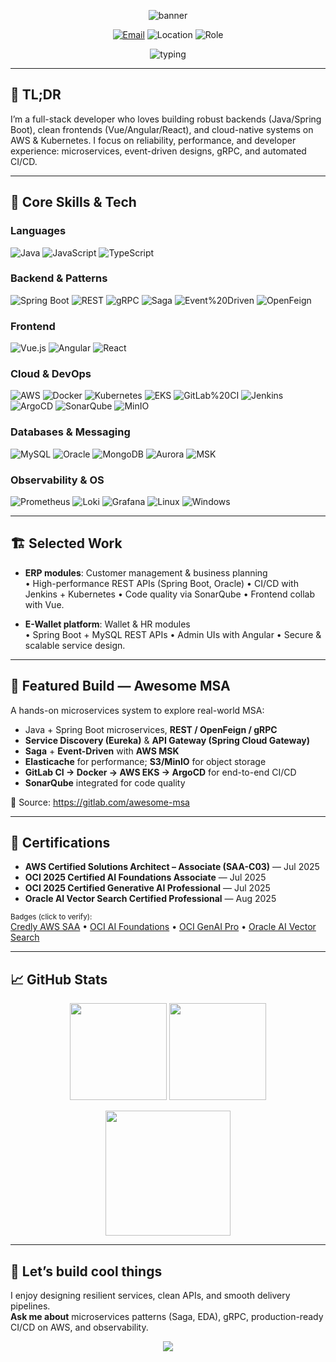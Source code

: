 <!-- Hero -->
<p align="center">
  <img src="https://capsule-render.vercel.app/api?type=waving&height=200&text=Phan%20Van%20Thien&fontAlign=50&fontAlignY=40&color=0:8EC5FC,100:E0C3FC" alt="banner"/>
</p>

<p align="center">
  <a href="mailto:pvtcwd@gmail.com"><img alt="Email" src="https://img.shields.io/badge/Email-pvtcwd%40gmail.com-blue?logo=gmail" /></a>
  <img alt="Location" src="https://img.shields.io/badge/Hanoi%2C%20Viet%20Nam-%F0%9F%8C%8D-brightgreen" />
  <img alt="Role" src="https://img.shields.io/badge/Fullstack-Software%20Engineer-orange" />
</p>

<p align="center">
  <img src="https://readme-typing-svg.demolab.com?font=Fira+Code&pause=900&width=650&lines=Java+%7C+Spring+Boot+%7C+Microservices;Vue+%2F+Angular+%2F+React+Frontend;AWS+%7C+Kubernetes+%7C+DevOps+%7C+CI%2FCD;Event+Driven+%7C+gRPC+%7C+Saga+Pattern;Observability+with+Prometheus%2FLoki%2FGrafana" alt="typing">
</p>

---

## 🚀 TL;DR
I’m a full-stack developer who loves building robust backends (Java/Spring Boot), clean frontends (Vue/Angular/React), and cloud-native systems on AWS & Kubernetes. I focus on reliability, performance, and developer experience: microservices, event-driven designs, gRPC, and automated CI/CD.

---

## 🧠 Core Skills & Tech

### Languages
![Java](https://img.shields.io/badge/Java-%23ED8B00.svg?logo=openjdk&logoColor=white)
![JavaScript](https://img.shields.io/badge/JavaScript-%23323330.svg?logo=javascript)
![TypeScript](https://img.shields.io/badge/TypeScript-%23007ACC.svg?logo=typescript)

### Backend & Patterns
![Spring Boot](https://img.shields.io/badge/Spring%20Boot-%236DB33F.svg?logo=springboot&logoColor=white)
![REST](https://img.shields.io/badge/REST-API-informational)
![gRPC](https://img.shields.io/badge/gRPC-%2344A833.svg?logo=google-cloud&logoColor=white)
![Saga](https://img.shields.io/badge/Saga-Pattern-critical)
![Event%20Driven](https://img.shields.io/badge/Event--Driven-Architecture-blueviolet)
![OpenFeign](https://img.shields.io/badge/OpenFeign-%2300ADD8.svg)

### Frontend
![Vue.js](https://img.shields.io/badge/Vue.js-%2335495e.svg?logo=vuedotjs)
![Angular](https://img.shields.io/badge/Angular-%23DD0031.svg?logo=angular&logoColor=white)
![React](https://img.shields.io/badge/React-%2320232a.svg?logo=react)

### Cloud & DevOps
![AWS](https://img.shields.io/badge/AWS-%23232F3E.svg?logo=amazon-aws)
![Docker](https://img.shields.io/badge/Docker-%232496ED.svg?logo=docker&logoColor=white)
![Kubernetes](https://img.shields.io/badge/Kubernetes-%23326ce5.svg?logo=kubernetes&logoColor=white)
![EKS](https://img.shields.io/badge/AWS-EKS-orange)
![GitLab%20CI](https://img.shields.io/badge/GitLab%20CI-CD-orange?logo=gitlab)
![Jenkins](https://img.shields.io/badge/Jenkins-%23D24939.svg?logo=jenkins&logoColor=white)
![ArgoCD](https://img.shields.io/badge/ArgoCD-%23EF7B4D.svg?logo=argo&logoColor=white)
![SonarQube](https://img.shields.io/badge/SonarQube-%2300b4ee.svg?logo=sonarqube&logoColor=white)
![MinIO](https://img.shields.io/badge/MinIO-%23C72E49.svg?logo=minio&logoColor=white)

### Databases & Messaging
![MySQL](https://img.shields.io/badge/MySQL-%234479A1.svg?logo=mysql&logoColor=white)
![Oracle](https://img.shields.io/badge/Oracle-DB-red)
![MongoDB](https://img.shields.io/badge/MongoDB-%2347A248.svg?logo=mongodb&logoColor=white)
![Aurora](https://img.shields.io/badge/AWS-Aurora-232F3E?logo=amazon-aws&logoColor=white)
![MSK](https://img.shields.io/badge/AWS%20MSK-Kafka-231F20?logo=apachekafka)

### Observability & OS
![Prometheus](https://img.shields.io/badge/Prometheus-%23E6522C.svg?logo=prometheus&logoColor=white)
![Loki](https://img.shields.io/badge/Loki-%2300B0FF.svg?logo=grafana&logoColor=white)
![Grafana](https://img.shields.io/badge/Grafana-%23F46800.svg?logo=grafana&logoColor=white)
![Linux](https://img.shields.io/badge/Linux-%23FCC624.svg?logo=linux&logoColor=black)
![Windows](https://img.shields.io/badge/Windows-0078D6?logo=windows&logoColor=white)

---

## 🏗️ Selected Work
- **ERP modules**: Customer management & business planning  
  • High-performance REST APIs (Spring Boot, Oracle) • CI/CD with Jenkins + Kubernetes • Code quality via SonarQube • Frontend collab with Vue.

- **E-Wallet platform**: Wallet & HR modules  
  • Spring Boot + MySQL REST APIs • Admin UIs with Angular • Secure & scalable service design.

---

## 🧪 Featured Build — Awesome MSA
A hands-on microservices system to explore real-world MSA:
- Java + Spring Boot microservices, **REST / OpenFeign / gRPC**
- **Service Discovery (Eureka)** & **API Gateway (Spring Cloud Gateway)**
- **Saga** + **Event-Driven** with **AWS MSK**
- **Elasticache** for performance; **S3/MinIO** for object storage
- **GitLab CI → Docker → AWS EKS → ArgoCD** for end-to-end CI/CD
- **SonarQube** integrated for code quality

🔗 Source: https://gitlab.com/awesome-msa

---

## 🏅 Certifications
- **AWS Certified Solutions Architect – Associate (SAA-C03)** — Jul 2025  
- **OCI 2025 Certified AI Foundations Associate** — Jul 2025  
- **OCI 2025 Certified Generative AI Professional** — Jul 2025  
- **Oracle AI Vector Search Certified Professional** — Aug 2025  

<sub>Badges (click to verify):</sub>  
[Credly AWS SAA](https://www.credly.com/badges/af013827-02e2-4d76-92b9-3564a93fbacb/linked_in_profile) •
[OCI AI Foundations](https://catalog-education.oracle.com/ords/certview/sharebadge?id=A81AD0DE6D8EA90909AE5E3628ACD4C33EC12C10EBE6B359818611778F5394C3) •
[OCI GenAI Pro](https://catalog-education.oracle.com/ords/certview/sharebadge?id=1358AC880DDC51B52DD78C452E64507F820545AE065B1118135CFF92CFCB2FA7) •
[Oracle AI Vector Search](https://catalog-education.oracle.com/ords/certview/sharebadge?id=029C7571AA670E7562A7810B226707FCCB2FF69B6AF82C5B1AACD54665CFD8CC)

---

## 📈 GitHub Stats

<p align="center">
  <img height="155" src="https://github-readme-stats.vercel.app/api?username=thienpvt&show_icons=true&rank_icon=github" />
  <img height="155" src="https://github-readme-stats.vercel.app/api/top-langs/?username=thienpvt&layout=compact" />
</p>
<p align="center">
  <img height="200" src="https://streak-stats.demolab.com?user=thienpvt" />
</p>

---

## 🤝 Let’s build cool things
I enjoy designing resilient services, clean APIs, and smooth delivery pipelines.  
**Ask me about** microservices patterns (Saga, EDA), gRPC, production-ready CI/CD on AWS, and observability.

<!-- Footer -->
<p align="center">
  <img src="https://capsule-render.vercel.app/api?type=waving&section=footer&height=120&color=0:E0C3FC,100:8EC5FC"/>
</p>
